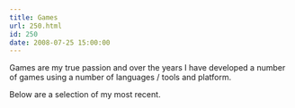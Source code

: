 ```yaml
---
title: Games
url: 250.html
id: 250
date: 2008-07-25 15:00:00
---
```


Games are my true passion and over the years I have developed a number of games using a number of languages / tools and platform.

Below are a selection of my most recent.